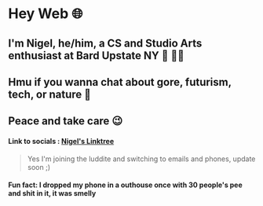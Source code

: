 # Hey Web 🌐

## I'm Nigel, he/him, a CS and Studio Arts enthusiast at Bard Upstate NY 🔮 🤘🏻
## Hmu if you wanna chat about gore, futurism, tech, or nature 🌿
## Peace and take care 😉 

#### Link to socials : [Nigel's Linktree](https://linktr.ee/nigelxie16)
> Yes I'm joining the luddite and switching to emails and phones, update soon ;)

#### Fun fact: I dropped my phone in a outhouse once with 30 people's pee and shit in it, it was smelly 

<!--
**NigelXie16/NigelXie16** is a ✨ _special_ ✨ repository because its `README.md` (this file) appears on your GitHub profile.

Here are some ideas to get you started 

- 🔭 I’m currently working on ...
- 🌱 I’m currently learning ...
- 👯 I’m looking to collaborate on ...
- 🤔 I’m looking for help with ...
- 💬 Ask me about ...
- 📫 How to reach me: ...
- 😄 Pronouns: ...
- ⚡ Fun fact: ...
-->
